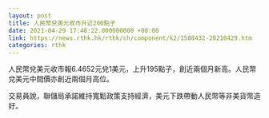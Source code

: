 ```yaml
---
layout: post
title: 人民幣兌美元收市升近200點子
date: 2021-04-29 17:48:22.000000000 +08:00
link: https://news.rthk.hk/rthk/ch/component/k2/1588432-20210429.htm
categories: rthk
---
```


人民幣兌美元收市報6.4652元兌1美元，上升195點子，創近兩個月新高。人民幣兌美元中間價亦創近兩個月高位。

交易員說，聯儲局承諾維持寬鬆政策支持經濟，美元下跌帶動人民幣等非美貨幣造好。
